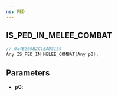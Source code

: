 ```yaml
---
ns: PED
---
```

## IS_PED_IN_MELEE_COMBAT

```c
// 0x4E209B2C1EAD5159
Any IS_PED_IN_MELEE_COMBAT(Any p0);
```

## Parameters
* **p0**:
